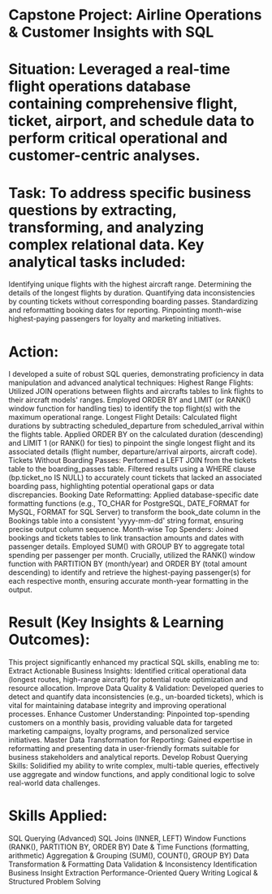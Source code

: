 # Capstone Project: Airline Operations & Customer Insights with SQL

# Situation: Leveraged a real-time flight operations database containing comprehensive flight, ticket, airport, and schedule data to perform critical operational and customer-centric analyses.

# Task: To address specific business questions by extracting, transforming, and analyzing complex relational data. Key analytical tasks included:

Identifying unique flights with the highest aircraft range.
Determining the details of the longest flights by duration.
Quantifying data inconsistencies by counting tickets without corresponding boarding passes.
Standardizing and reformatting booking dates for reporting.
Pinpointing month-wise highest-paying passengers for loyalty and marketing initiatives.

# Action:
I developed a suite of robust SQL queries, demonstrating proficiency in data manipulation and advanced analytical techniques:
Highest Range Flights: Utilized JOIN operations between flights and aircrafts tables to link flights to their aircraft models' ranges. Employed ORDER BY and LIMIT (or RANK() window function for handling ties) to identify the top flight(s) with the maximum operational range.
Longest Flight Details: Calculated flight durations by subtracting scheduled_departure from scheduled_arrival within the flights table. Applied ORDER BY on the calculated duration (descending) and LIMIT 1 (or RANK() for ties) to pinpoint the single longest flight and its associated details (flight number, departure/arrival airports, aircraft code).
Tickets Without Boarding Passes: Performed a LEFT JOIN from the tickets table to the boarding_passes table. Filtered results using a WHERE clause (bp.ticket_no IS NULL) to accurately count tickets that lacked an associated boarding pass, highlighting potential operational gaps or data discrepancies.
Booking Date Reformatting: Applied database-specific date formatting functions (e.g., TO_CHAR for PostgreSQL, DATE_FORMAT for MySQL, FORMAT for SQL Server) to transform the book_date column in the Bookings table into a consistent 'yyyy-mm-dd' string format, ensuring precise output column sequence.
Month-wise Top Spenders: Joined bookings and tickets tables to link transaction amounts and dates with passenger details. Employed SUM() with GROUP BY to aggregate total spending per passenger per month. Crucially, utilized the RANK() window function with PARTITION BY (month/year) and ORDER BY (total amount descending) to identify and retrieve the highest-paying passenger(s) for each respective month, ensuring accurate month-year formatting in the output.

# Result (Key Insights & Learning Outcomes):
This project significantly enhanced my practical SQL skills, enabling me to:
Extract Actionable Business Insights: Identified critical operational data (longest routes, high-range aircraft) for potential route optimization and resource allocation.
Improve Data Quality & Validation: Developed queries to detect and quantify data inconsistencies (e.g., un-boarded tickets), which is vital for maintaining database integrity and improving operational processes.
Enhance Customer Understanding: Pinpointed top-spending customers on a monthly basis, providing valuable data for targeted marketing campaigns, loyalty programs, and personalized service initiatives.
Master Data Transformation for Reporting: Gained expertise in reformatting and presenting data in user-friendly formats suitable for business stakeholders and analytical reports.
Develop Robust Querying Skills: Solidified my ability to write complex, multi-table queries, effectively use aggregate and window functions, and apply conditional logic to solve real-world data challenges.

# Skills Applied:
SQL Querying (Advanced)
SQL Joins (INNER, LEFT)
Window Functions (RANK(), PARTITION BY, ORDER BY)
Date & Time Functions (formatting, arithmetic)
Aggregation & Grouping (SUM(), COUNT(), GROUP BY)
Data Transformation & Formatting
Data Validation & Inconsistency Identification
Business Insight Extraction
Performance-Oriented Query Writing
Logical & Structured Problem Solving
